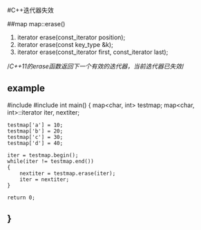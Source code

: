 #C++迭代器失效

##map
map::erase()
1. iterator erase(const_iterator position);
2. iterator erase(const key_type &k);
3. iterator erase(const_iterator first, const_iterator last);

/*C++11的erase函数返回下一个有效的迭代器，当前迭代器已失效*/

example
-------------------------------------------------------------
#include<iostream>
#include<map>
int main()
{
	map<char, int> testmap;
	map<char, int>::iterator iter, nextiter;

    testmap['a'] = 10;
    testmap['b'] = 20;
    testmap['c'] = 30;
    testmap['d'] = 40;

    iter = testmap.begin();
    while(iter != testmap.end())
    {
        nextiter = testmap.erase(iter);
        iter = nextiter;
    }

    return 0;
}
---------------------------------------------------------------
